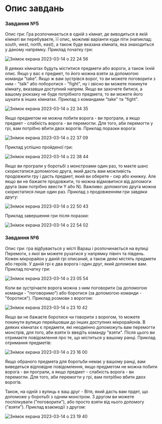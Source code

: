 # Опис завдань

### Завдання №5
Опис гри: Гра розпочинається в одній з кімнат, де виводиться в якій кімнаті ви перебуваєте, її опис, можливі варіанти куди піти (напиклад: south, west, north, east), а також буде вказана кімната, яка знаходиться у даному напрямку. 
Приклад початку гри:

![Знімок екрана 2023-03-14 о 22 24 56](https://user-images.githubusercontent.com/116551880/225127967-69034b2a-5249-4f58-93f7-ab964185b338.png)

В деяких кімнатах будуть міститися предмети або вороги, а також їхній опис. Якщо у вас є предмет, то його можна взяти за допомогою команди "take". Якщо ж вам зустрівся ворог, то ви можете поговорити з ним - "talk" або поборотися - "fight", ну і звісно ви можете покинути кімнату, вказавши доступний напрям. Якщо ви захочете битися, а вашому рюкзаку не буде потрібного предмета, то ви можете його шукати в інших кімнатах.
Приклад з командами "take" та "fight".

![Знімок екрана 2023-03-14 о 22 34 35](https://user-images.githubusercontent.com/116551880/225130000-23b71366-d800-4b66-b086-8a6de04a73ad.png)


Якщо предметом не можна побити ворога - ви програли, а якщо предмет - слабкість ворога - ви перемогли. Для того, аби перемогти у грі, вам потрібно вбити двох ворогів.
Приклад поразки ворога:

![Знімок екрана 2023-03-14 о 22 37 09](https://user-images.githubusercontent.com/116551880/225130522-82c4538c-65a5-48dc-84f0-d13decac83e8.png)

Приклад успішно пройденої гри:

![Знімок екрана 2023-03-14 о 22 38 44](https://user-images.githubusercontent.com/116551880/225130870-0af7da41-1a5e-458e-9bd7-812b6ef33be6.png)

Якщо ви програли у боротьбі з монстроами один раз, то маєте шанс скористатися допомогою друга, який дасть вам можливість продовжити гру і дасть предмет, який ви оберете - сир або книжку. Але якщо ви не бажаєте продовжити, то можна відмовитися від допомоги друга (вам потрібно ввести Y або N). Важливо: допомогою друга можна скористатися лише один раз.
Приклад з продовженням гри завдяки другу:

![Знімок екрана 2023-03-14 о 22 50 43](https://user-images.githubusercontent.com/116551880/225133184-a9877bd0-e8c3-4990-b457-828fffa1537d.png)

Приклад завершення гри після поразки:

![Знімок екрана 2023-03-14 о 22 54 02](https://user-images.githubusercontent.com/116551880/225133855-e95377fd-7408-4431-ad7b-952c86c7c451.png)


### Завдання №6
Опис гри: гра  відбувається у місті Вараш і розпочинається на вулиці Перемоги, з якої ви можете рухатися у напрямку північ та південь. Кожен мікрорайон у даній грі описаний, а також деякі містять предмети або героїв. У даній грі є два ворога і один друг, який допоможе вам.
Приклад початку гри:

![Знімок екрана 2023-03-14 о 23 05 54](https://user-images.githubusercontent.com/116551880/225136191-7dba1ca7-99e4-44fc-a62c-b4ae856b4a57.png)

Коли ви зустрічаєте ворога можна з ним поговорити (за допомогою команди - "поговоримо") або боротися (за допомогою команди - "боротися").
Приклад розмови з ворогом:

![Знімок екрана 2023-03-14 о 23 10 42](https://user-images.githubusercontent.com/116551880/225137101-74a38c05-0852-45c5-a890-59859c766404.png)

Якщо ви не бажаєте боротися чи говорити з ворогом, то можете покинути вулицю перейшовши до інших доступних мікрорайонів. В деяких кімнатах є предмети, які неодмінно допоможуть вам перемогти монстрів, для того, аби взяти їх введіть команду "взяти". Після цього ви отримаєте повідомлення про те, що міститься у вашому ранці.
Приклад отримання предметів:

![Знімок екрана 2023-03-14 о 23 16 00](https://user-images.githubusercontent.com/116551880/225138086-1360fe94-08cb-4957-b161-f18ef9b06a5f.png)

Якщо обраного предмета для боротьби немає у вашому ранці, вам виведеться відповідне повідомлення, якщо предметом не можна побити ворога - ви програли, а якщо предмет - слабкість ворога - ви перемогли. Для того, аби перемогти у грі, вам потрібно вбити двох ворогів.



Також, на одній з вулиць є ваш друг - Вітя, який дасть вам прдет, що допоможе у боротьбі з одним монстром. З другом ви можете поспілкувати ("поговорити"), або просто взяти від нього допомогу ("взяти").
Приклад взаємодії з другом:

![Знімок екрана 2023-03-14 о 23 19 40](https://user-images.githubusercontent.com/116551880/225138776-21683823-d09b-4776-98a3-5ccf6240be7f.png)


